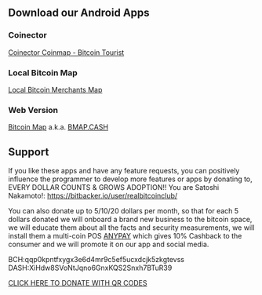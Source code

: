 ## Download our Android Apps

### Coinector

[Coinector Coinmap - Bitcoin Tourist](https://play.google.com/store/apps/details?id=cash.bitcoinmap.coinector)

### Local Bitcoin Map

[Local Bitcoin Merchants Map](https://play.google.com/store/apps/details?id=club.therealbitcoin.bchmap)

### Web Version

[Bitcoin Map](http://bitcoinmap.cash) a.k.a. [BMAP.CASH](http://bmap.cash)

## Support

If you like these apps and have any feature requests, you can positively influence the programmer to develop more features or apps by donating to, EVERY DOLLAR COUNTS & GROWS ADOPTION!! You are Satoshi Nakamoto!:
https://bitbacker.io/user/realbitcoinclub/

You can also donate up to 5/10/20 dollars per month, so that for each 5 dollars donated we will onboard a brand new business to the bitcoin space, we will educate them about all the facts and security measurements, we will install them a multi-coin POS [ANYPAY](http://pos.anypay.global) which gives 10% Cashback to the consumer and we will promote it on our app and social media.

BCH:qqp0kpntfxygx3e6d4mr9c5ef5ucxdcjk5zkgtevss
DASH:XiHdw8SVoNtJqno6GnxKQS2Snxh7BTuR39

[CLICK HERE TO DONATE WITH QR CODES](https://bitcoinmap.cash/bitcoin-bch-dash-qr-code-generator?bch=qqp0kpntfxygx3e6d4mr9c5ef5ucxdcjk5zkgtevss&dash=XiHdw8SVoNtJqno6GnxKQS2Snxh7BTuR39)
